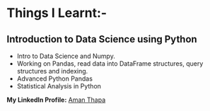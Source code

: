 # Things I Learnt:-

## Introduction to Data Science using Python
* Intro to Data Science and Numpy.
* Working on Pandas, read data into DataFrame structures, query structures and indexing.
* Advanced Python Pandas
* Statistical Analysis in Python

**My LinkedIn Profile:** [Aman Thapa](https://www.linkedin.com/in/aman-thapa-6a35571a2/)
